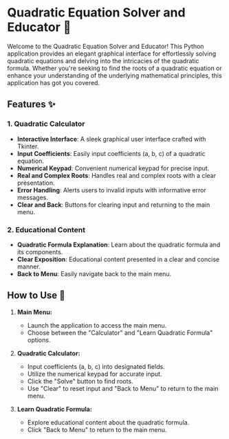 # Quadratic Equation Solver and Educator 🚀

Welcome to the Quadratic Equation Solver and Educator! This Python application provides an elegant graphical interface for effortlessly solving quadratic equations and delving into the intricacies of the quadratic formula. Whether you're seeking to find the roots of a quadratic equation or enhance your understanding of the underlying mathematical principles, this application has got you covered.

## Features ✨

### 1. Quadratic Calculator

- **Interactive Interface**: A sleek graphical user interface crafted with Tkinter.
- **Input Coefficients**: Easily input coefficients (a, b, c) of a quadratic equation.
- **Numerical Keypad**: Convenient numerical keypad for precise input.
- **Real and Complex Roots**: Handles real and complex roots with a clear presentation.
- **Error Handling**: Alerts users to invalid inputs with informative error messages.
- **Clear and Back**: Buttons for clearing input and returning to the main menu.

### 2. Educational Content

- **Quadratic Formula Explanation**: Learn about the quadratic formula and its components.
- **Clear Exposition**: Educational content presented in a clear and concise manner.
- **Back to Menu**: Easily navigate back to the main menu.

## How to Use 🚀

1. **Main Menu:**
   - Launch the application to access the main menu.
   - Choose between the "Calculator" and "Learn Quadratic Formula" options.

2. **Quadratic Calculator:**
   - Input coefficients (a, b, c) into designated fields.
   - Utilize the numerical keypad for accurate input.
   - Click the "Solve" button to find roots.
   - Use "Clear" to reset input and "Back to Menu" to return to the main menu.

3. **Learn Quadratic Formula:**
   - Explore educational content about the quadratic formula.
   - Click "Back to Menu" to return to the main menu.
